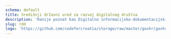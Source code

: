 ```yaml
---
schema: default
title: Središnji državni ured za razvoj digitalnog društva
description: 'Ranije poznat kao Digitalno informacijsko-dokumentacijski ured'
slug: rdd
logo: 'https://github.com/codeforcroatia/storage/raw/master/govhr/govhr_logo.png'
---
```

